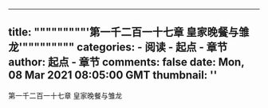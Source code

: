 
---
title: """""""""'第一千二百一十七章 皇家晚餐与雏龙'"""""""""
categories: 
    - 阅读
    - 起点 - 章节
author: 起点 - 章节
comments: false
date: Mon, 08 Mar 2021 08:05:00 GMT
thumbnail: ''
---

<div>   
第一千二百一十七章 皇家晚餐与雏龙  
</div>
            
